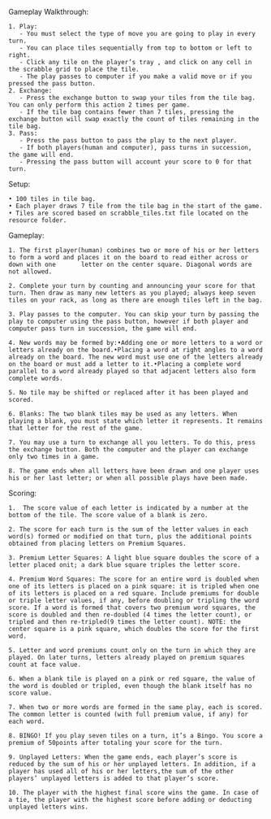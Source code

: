 Gameplay Walkthrough:

    1. Play: 
       - You must select the type of move you are going to play in every turn.
       - You can place tiles sequentially from top to bottom or left to right.
       - Click any tile on the player’s tray , and click on any cell in the scrabble grid to place the tile.
       - The play passes to computer if you make a valid move or if you pressed the pass button.
    2. Exchange:
       - Press the exchange button to swap your tiles from the tile bag. You can only perform this action 2 times per game.
       - If the tile bag contains fewer than 7 tiles, pressing the exchange button will swap exactly the count of tiles remaining in the tile bag.
    3. Pass:
       - Press the pass button to pass the play to the next player.
       - If both players(human and computer), pass turns in succession, the game will end.
       - Pressing the pass button will account your score to 0 for that turn.

Setup: 

    • 100 tiles in tile bag.
    • Each player draws 7 tile from the tile bag in the start of the game.
    • Tiles are scored based on scrabble_tiles.txt file located on the resource folder.

Gameplay:

    1. The first player(human) combines two or more of his or her letters to form a word and places it on the board to read either across or down with one       letter on the center square. Diagonal words are not allowed.

    2. Complete your turn by counting and announcing your score for that turn. Then draw as many new letters as you played; always keep seven tiles on your rack, as long as there are enough tiles left in the bag.

    3. Play passes to the computer. You can skip your turn by passing the play to computer using the pass button, however if both player and computer pass turn in succession, the game will end.

    4. New words may be formed by:•Adding one or more letters to a word or letters already on the board.•Placing a word at right angles to a word already on the board. The new word must use one of the letters already on the board or must add a letter to it.•Placing a complete word parallel to a word already played so that adjacent letters also form complete words.

    5. No tile may be shifted or replaced after it has been played and scored.

    6. Blanks: The two blank tiles may be used as any letters. When playing a blank, you must state which letter it represents. It remains that letter for the rest of the game.

    7. You may use a turn to exchange all you letters. To do this, press the exchange button. Both the computer and the player can exchange only two times in a game.

    8. The game ends when all letters have been drawn and one player uses his or her last letter; or when all possible plays have been made.


Scoring:

    1.  The score value of each letter is indicated by a number at the bottom of the tile. The score value of a blank is zero.

    2. The score for each turn is the sum of the letter values in each word(s) formed or modified on that turn, plus the additional points obtained from placing letters on Premium Squares.

    3. Premium Letter Squares: A light blue square doubles the score of a letter placed onit; a dark blue square triples the letter score.

    4. Premium Word Squares: The score for an entire word is doubled when one of its letters is placed on a pink square: it is tripled when one of its letters is placed on a red square. Include premiums for double or triple letter values, if any, before doubling or tripling the word score. If a word is formed that covers two premium word squares, the score is doubled and then re-doubled (4 times the letter count), or tripled and then re-tripled(9 times the letter count). NOTE: the center square is a pink square, which doubles the score for the first word.

    5. Letter and word premiums count only on the turn in which they are played. On later turns, letters already played on premium squares count at face value.

    6. When a blank tile is played on a pink or red square, the value of the word is doubled or tripled, even though the blank itself has no score value.

    7. When two or more words are formed in the same play, each is scored. The common letter is counted (with full premium value, if any) for each word.

    8. BINGO! If you play seven tiles on a turn, it’s a Bingo. You score a premium of 50points after totaling your score for the turn.

    9. Unplayed Letters: When the game ends, each player’s score is reduced by the sum of his or her unplayed letters. In addition, if a player has used all of his or her letters,the sum of the other players’ unplayed letters is added to that player’s score.
    
    10. The player with the highest final score wins the game. In case of a tie, the player with the highest score before adding or deducting unplayed letters wins.
